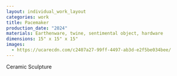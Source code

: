 ```yaml
---
layout: individual_work_layout
categories: work
title: Pacemaker
production_date: "2024"
materials: Earthenware, twine, sentimental object, hardware
dimensions: 15" x 15" x 15"
images:
  - https://ucarecdn.com/c2407a27-99ff-4497-ab3d-e2f5be034bee/
---
```

Ceramic Sculpture

